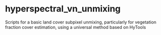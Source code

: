 # hyperspectral_vn_unmixing
Scripts for a basic land cover subpixel unmixing, particularly for vegetation fraction cover estimation, using a universal method based on HyTools
